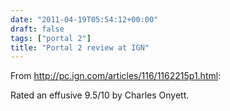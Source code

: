 ```yaml
---
date: "2011-04-19T05:54:12+00:00"
draft: false
tags: ["portal 2"]
title: "Portal 2 review at IGN"
---
```

From http://pc.ign.com/articles/116/1162215p1.html:

Rated an effusive 9.5/10 by Charles Onyett.

